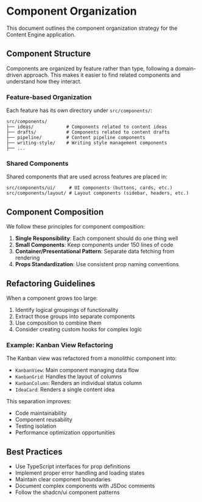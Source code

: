 
# Component Organization

This document outlines the component organization strategy for the Content Engine application.

## Component Structure

Components are organized by feature rather than type, following a domain-driven approach. This makes it easier to find related components and understand how they interact.

### Feature-based Organization

Each feature has its own directory under `src/components/`:

```
src/components/
├── ideas/            # Components related to content ideas
├── drafts/           # Components related to content drafts
├── pipeline/         # Content pipeline components
├── writing-style/    # Writing style management components
├── ...
```

### Shared Components

Shared components that are used across features are placed in:

```
src/components/ui/     # UI components (buttons, cards, etc.)
src/components/layout/ # Layout components (sidebar, headers, etc.)
```

## Component Composition

We follow these principles for component composition:

1. **Single Responsibility**: Each component should do one thing well
2. **Small Components**: Keep components under 150 lines of code
3. **Container/Presentational Pattern**: Separate data fetching from rendering
4. **Props Standardization**: Use consistent prop naming conventions

## Refactoring Guidelines

When a component grows too large:

1. Identify logical groupings of functionality
2. Extract those groups into separate components
3. Use composition to combine them
4. Consider creating custom hooks for complex logic

### Example: Kanban View Refactoring

The Kanban view was refactored from a monolithic component into:

- `KanbanView`: Main component managing data flow
- `KanbanGrid`: Handles the layout of columns
- `KanbanColumn`: Renders an individual status column
- `IdeaCard`: Renders a single content idea

This separation improves:
- Code maintainability
- Component reusability
- Testing isolation
- Performance optimization opportunities

## Best Practices

- Use TypeScript interfaces for prop definitions
- Implement proper error handling and loading states
- Maintain clear component boundaries
- Document complex components with JSDoc comments
- Follow the shadcn/ui component patterns
